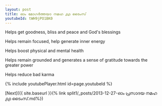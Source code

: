 ```yaml
---
layout: post
title: ഓം മോഗർത്തയാ നമഹ ൧൧ ടൈംസ്
youtubeId: tWH9jPO1BK0
---
```

 
 
Helps get goodness, bliss and peace and God's blessings
 
Helps remain focused, help generate inner energy 
 
Helps boost physical and mental health 
 
Helps remain grounded and generates a sense of gratitude towards the greater power 
 
Helps reduce bad karma
 
 
 
 


{% include youtubePlayer.html id=page.youtubeId %}
 
[Next]({{ site.baseurl }}{% link  split1/_posts/2013-12-27-ഓം പ്രസാദയ നമഹ ൧൧ ടൈംസ്.md%})
 

